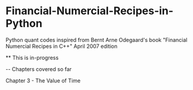 # Financial-Numercial-Recipes-in-Python
Python quant codes inspired from Bernt Arne Odegaard's book "Financial Numercial Recipes in  C++" April 2007 edition


** This is in-progress

-- Chapters covered so far

Chapter 3 - The Value of Time
